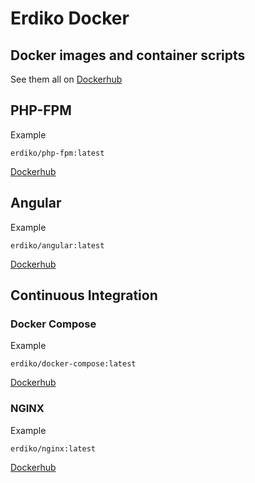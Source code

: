 # Erdiko Docker

## Docker images and container scripts

See them all on [Dockerhub](https://hub.docker.com/u/erdiko)

## PHP-FPM

Example

    erdiko/php-fpm:latest

[Dockerhub](https://hub.docker.com/r/erdiko/php-fpm/)

## Angular

Example

    erdiko/angular:latest

[Dockerhub](https://hub.docker.com/r/erdiko/angular/)

## Continuous Integration

### Docker Compose

Example

    erdiko/docker-compose:latest

[Dockerhub](https://hub.docker.com/r/erdiko/docker-compose/)

### NGINX

Example

    erdiko/nginx:latest

[Dockerhub](https://hub.docker.com/r/erdiko/nginx/)
